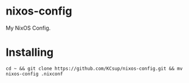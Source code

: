 # nixos-config
My NixOS Config.

# Installing
```
cd ~ && git clone https://github.com/KCsup/nixos-config.git && mv nixos-config .nixconf
```
